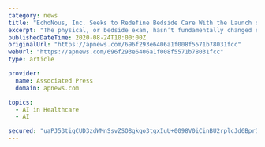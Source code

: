```yaml
---
category: news
title: "EchoNous, Inc. Seeks to Redefine Bedside Care With the Launch of Trio, an Advanced Artificial Intelligence Capability on Its Kosmos Platform"
excerpt: "The physical, or bedside exam, hasn’t fundamentally changed since before we had color TV,” says EchoNous founder Kevin Goodwin. “The launch of our AI-driven guiding, grading, and labeling is a big first step in our mission to revolutionize bedside clinical assessment."
publishedDateTime: 2020-08-24T10:00:00Z
originalUrl: "https://apnews.com/696f293e6406a1f008f5571b78031fcc"
webUrl: "https://apnews.com/696f293e6406a1f008f5571b78031fcc"
type: article

provider:
  name: Associated Press
  domain: apnews.com

topics:
  - AI in Healthcare
  - AI

secured: "uaPJ53tigCUD3zdWMnSsvZSO8gkqo3tgxIuU+0098V0iCinBU2rplcJd6Bpr3aW2/fLg4NWRFoUlokO9iKcMBOsf/uGVmNWcc45m+XrBCVK11VaILmraV4mF1q7iTzNI/ld3tVmmX6Oy5JvfKmT0W6FZiVFT4Qsrcc2uozJ7IcZ5J6vVB/AzhVSvddy/eFk5FsK87P410iSMBbjQAoh90Njuu50e/NCIRXXFRGiJu4qvkIc8f1/PIxiwTLOdRRI5Ce3+o0gDxIA7wB6YurPtrQzttIfZhsR8lVWJQ5uRn78vpExGGkRy9s4hFSwodxsODbtaosHdD/m36BYkkbSVx1dqg+IGZw/EzJY+++Cw9wc=;+KYfohEQJxojsrP8J1msSQ=="
---
```


